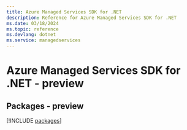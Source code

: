 ```yaml
---
title: Azure Managed Services SDK for .NET
description: Reference for Azure Managed Services SDK for .NET
ms.date: 03/18/2024
ms.topic: reference
ms.devlang: dotnet
ms.service: managedservices
---
```

# Azure Managed Services SDK for .NET - preview
## Packages - preview
[!INCLUDE [packages](managed-services-index.md)]